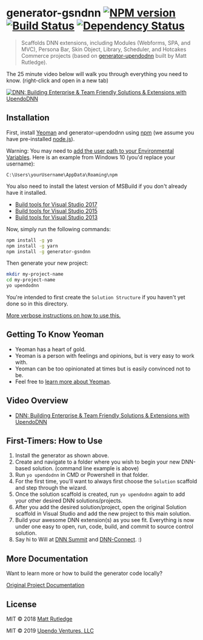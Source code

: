 # generator-gsndnn [![NPM version][npm-image]][npm-url] [![Build Status][travis-image]][travis-url] [![Dependency Status][daviddm-image]][daviddm-url]

> Scaffolds DNN extensions, including Modules (Webforms, SPA, and MVC), Persona Bar, Skin Object, Library, Scheduler, and Hotcakes Commerce projects (based on [generator-upendodnn](https://github.com/mtrutledge/generator-dnn) built by Matt Rutledge).

The 25 minute video below will walk you through everything you need to know. (right-click and open in a new tab)

[![DNN: Building Enterprise & Team Friendly Solutions & Extensions with UpendoDNN](http://img.youtube.com/vi/ZD1p5DDlY2E/0.jpg)](http://www.youtube.com/watch?v=ZD1p5DDlY2E "DNN: Building Enterprise & Team Friendly Solutions & Extensions with UpendoDNN")

## Installation

First, install [Yeoman](http://yeoman.io) and generator-upendodnn using [npm](https://www.npmjs.com/) (we assume you have pre-installed [node.js](https://nodejs.org/)).

Warning: You may need to [add the user path to your Environmental Variables](https://superuser.com/questions/949560/how-do-i-set-system-environment-variables-in-windows-10). Here is an example from Windows 10 (you'd replace your username):

`C:\Users\yourUsername\AppData\Roaming\npm`

You also need to install the latest version of MSBuild if you don't already have it installed.

- [Build tools for Visual Studio 2017](https://visualstudio.microsoft.com/downloads/#build-tools-for-visual-studio-2017)
- [Build tools for Visual Studio 2015](https://www.microsoft.com/en-us/download/details.aspx?id=48159)
- [Build tools for Visual Studio 2013](https://www.microsoft.com/en-us/download/details.aspx?id=40760)

Now, simply run the following commands:

```bash
npm install -g yo
npm install -g yarn
npm install -g generator-gsndnn
```

Then generate your new project:

```bash
mkdir my-project-name
cd my-project-name
yo upendodnn
```

You're intended to first create the `Solution Structure` if you haven't yet done so in this directory.

[More verbose instructions on how to use this.](http://www.dnnsoftware.com/community-blog/cid/155574/create-a-dnn-module-in-less-than-2-minutes)

## Getting To Know Yeoman

- Yeoman has a heart of gold.
- Yeoman is a person with feelings and opinions, but is very easy to work with.
- Yeoman can be too opinionated at times but is easily convinced not to be.
- Feel free to [learn more about Yeoman](http://yeoman.io/).

## Video Overview

- [DNN: Building Enterprise & Team Friendly Solutions & Extensions with UpendoDNN](https://www.youtube.com/watch?v=ZD1p5DDlY2E)

## First-Timers: How to Use

1. Install the generator as shown above.
2. Create and navigate to a folder where you wish to begin your new DNN-based solution. (command line example is above)
3. Run `yo upendodnn` in CMD or Powershell in that folder.
4. For the first time, you'll want to always first choose the `Solution` scaffold and step through the wizard.
5. Once the solution scaffold is created, run `yo upendodnn` again to add your other desired DNN solutions/projects.
6. After you add the desired solution/project, open the original Solution scaffold in Visual Studio and add the new project to this main solution.
7. Build your awesome DNN extension(s) as you see fit. Everything is now under one easy to open, run, code, build, and commit to source control solution.
8. Say hi to Will at [DNN Summit](https://www.dnnsummit.org/) and [DNN-Connect](https://www.dnn-connect.org/). :)

## More Documentation

Want to learn more or how to build the generator code locally?

[Original Project Documentation](https://mtrutledge.github.io/generator-dnn/)

## License

MIT © 2018 [Matt Rutledge]()

MIT © 2019 [Upendo Ventures, LLC](https://upendoventures.com)

[npm-image]: https://badge.fury.io/js/generator-dnn.svg
[npm-url]: https://npmjs.org/package/generator-dnn
[travis-image]: https://travis-ci.org/mtrutledge/generator-dnn.svg?branch=master
[travis-url]: https://travis-ci.org/mtrutledge/generator-dnn
[daviddm-image]: https://david-dm.org/mtrutledge/generator-dnn.svg?theme=shields.io
[daviddm-url]: https://david-dm.org/mtrutledge/generator-dnn
